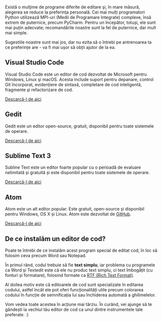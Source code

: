 Există o mulţime de programe diferite de editare şi, în mare măsură, alegerea se reduce la preferinţa personală. Cei mai mulți programatori Python utilizează MPI-uri (Medii de Programare Integrate) complexe, însă extrem de puternice, precum PyCharm. Pentru un începător, totuși, ele sunt mai puțin adecvate; recomandările noastre sunt la fel de puternice, dar mult mai simple.

Sugestiile noastre sunt mai jos, dar nu ezita să o întrebi pe antrenoarea ta ce preferințe are - va fi mai ușor să obții ajutor de la ea.

## Visual Studio Code

Visual Studio Code este un editor de cod dezvoltat de Microsoft pentru Windows, Linux şi macOS. Acesta include suport pentru depanare, control Git încorporat, evidențiere de sintaxă, completare de cod inteligentă, fragmente și refactorizare de cod.

[Descarcă-l de aici](https://code.visualstudio.com/)

## Gedit

Gedit este un editor open-source, gratuit, disponibil pentru toate sistemele de operare.

[Descarcă-l de aici](https://wiki.gnome.org/Apps/Gedit#Download)

## Sublime Text 3

Subline Text este un editor foarte popular cu o perioadă de evaluare nelimitată și gratuită și este disponibil pentru toate sistemele de operare.

[Descarcă-l de aici](https://www.sublimetext.com/3)

## Atom

Atom este un alt editor popular. Este gratuit, open-source și disponibil pentru Windows, OS X și Linux. Atom este dezvoltat de [GitHub](https://github.com/).

[Descarcă-l de aici](https://atom.io/)

## De ce instalăm un editor de cod?

Poate te întrebi de ce instalăm acest program special de editat cod, în loc să folosim ceva precum Word sau Notepad.

În primul rând, codul trebuie să fie **text simplu**, iar problema cu programele ca Word și Textedit este că ele nu produc text simplu, ci text îmbogățit (cu fonturi și formatare), folosind formate ca [RTF (Rich Text Format)](https://en.wikipedia.org/wiki/Rich_Text_Format).

Al doilea motiv este că editoarele de cod sunt specializate în editarea codului, astfel încât ele pot oferi funcționalități utile precum colorarea codului în funcție de semnificația lui sau închiderea automată a ghilimelelor.

Vom vedea toate acestea în acțiune mai târziu. În curând, vei ajunge să te gândești la vechiul tău editor de cod ca unul dintre instrumentele tale preferate. :)